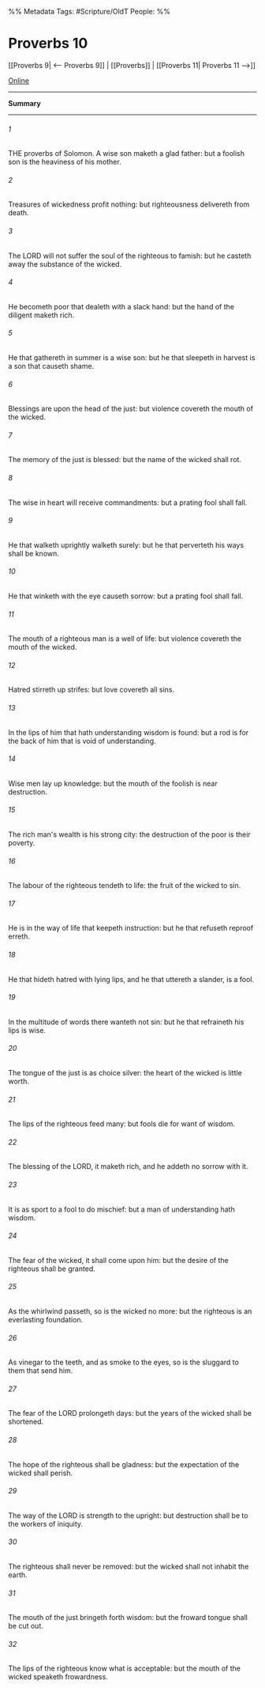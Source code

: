 

%% Metadata
Tags: #Scripture/OldT
People: 
%%
# Proverbs 10
[[Proverbs 9| <-- Proverbs 9]] | [[Proverbs]] | [[Proverbs 11| Proverbs 11 -->]]

[Online](https://churchofjesuschrist.org/study/scriptures/ot/prov/10?lang=eng)

---
__Summary__



---

###### 1
THE proverbs of Solomon.  A wise son maketh a glad father: but a foolish son is the heaviness of his mother.
###### 2
Treasures of wickedness profit nothing: but righteousness delivereth from death.
###### 3
The LORD will not suffer the soul of the righteous to famish: but he casteth away the substance of the wicked.
###### 4
He becometh poor that dealeth with a slack hand: but the hand of the diligent maketh rich.
###### 5
He that gathereth in summer is a wise son: but he that sleepeth in harvest is a son that causeth shame.
###### 6
Blessings are upon the head of the just: but violence covereth the mouth of the wicked.
###### 7
The memory of the just is blessed: but the name of the wicked shall rot.
###### 8
The wise in heart will receive commandments: but a prating fool shall fall.
###### 9
He that walketh uprightly walketh surely: but he that perverteth his ways shall be known.
###### 10
He that winketh with the eye causeth sorrow: but a prating fool shall fall.
###### 11
The mouth of a righteous man is a well of life: but violence covereth the mouth of the wicked.
###### 12
Hatred stirreth up strifes: but love covereth all sins.
###### 13
In the lips of him that hath understanding wisdom is found: but a rod is for the back of him that is void of understanding.
###### 14
Wise men lay up knowledge: but the mouth of the foolish is near destruction.
###### 15
The rich man's wealth is his strong city: the destruction of the poor is their poverty.
###### 16
The labour of the righteous tendeth to life: the fruit of the wicked to sin.
###### 17
He is in the way of life that keepeth instruction: but he that refuseth reproof erreth.
###### 18
He that hideth hatred with lying lips, and he that uttereth a slander, is a fool.
###### 19
In the multitude of words there wanteth not sin: but he that refraineth his lips is wise.
###### 20
The tongue of the just is as choice silver: the heart of the wicked is little worth.
###### 21
The lips of the righteous feed many: but fools die for want of wisdom.
###### 22
The blessing of the LORD, it maketh rich, and he addeth no sorrow with it.
###### 23
It is as sport to a fool to do mischief: but a man of understanding hath wisdom.
###### 24
The fear of the wicked, it shall come upon him: but the desire of the righteous shall be granted.
###### 25
As the whirlwind passeth, so is the wicked no more: but the righteous is an everlasting foundation.
###### 26
As vinegar to the teeth, and as smoke to the eyes, so is the sluggard to them that send him.
###### 27
The fear of the LORD prolongeth days: but the years of the wicked shall be shortened.
###### 28
The hope of the righteous shall be gladness: but the expectation of the wicked shall perish.
###### 29
The way of the LORD is strength to the upright: but destruction shall be to the workers of iniquity.
###### 30
The righteous shall never be removed: but the wicked shall not inhabit the earth.
###### 31
The mouth of the just bringeth forth wisdom: but the froward tongue shall be cut out.
###### 32
The lips of the righteous know what is acceptable: but the mouth of the wicked speaketh frowardness.



